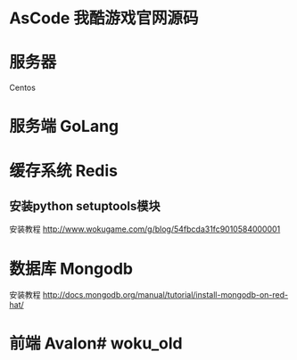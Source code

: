 # AsCode 我酷游戏官网源码

# 服务器

Centos

# 服务端 GoLang

# 缓存系统 Redis

## 安装python setuptools模块

安装教程 http://www.wokugame.com/g/blog/54fbcda31fc9010584000001

# 数据库 Mongodb

安装教程 http://docs.mongodb.org/manual/tutorial/install-mongodb-on-red-hat/

# 前端 Avalon# woku_old 
